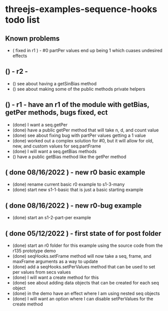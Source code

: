 # threejs-examples-sequence-hooks todo list

## Known problems
* ( fixed in r1 ) - #0 partPer values end up being 1 which cuases undesired effects 

## () - r2 - 
* () see about having a getSinBias method
* () see about making some of the public methods private helpers

## () - r1 - have an r1 of the module with getBias, getPer methods, bugs fixed, ect
* (done) I want a seq.getPer
* (done) have a public getPer method that will take n, d, and count value
* (done) see about fixing bug with partPer values getting a 1 value
* (done) worked out a complex solution for #0, but it will allow for old, new, and custom values for seq.partFrame
* (done) I will want a seq.getBias methods
* () have a public getBias method like the getPer method

## ( done 08/16/2022 ) - new r0 basic example
* (done) rename current basic r0 example to s1-3-many
* (done) start new s1-1-basic that is just a basic starting example

## ( done 08/16/2022 ) - new r0-bug example
* (done) start an s1-2-part-per example

## ( done 05/12/2022 ) - first state of for post folder
* (done) start an r0 folder for this example using the source code from the r135 prototype demo
* (done) seqHooks.setFrame method will now take a seq, frame, and maxFrame arguments as a way to update
* (done) add a seqHooks.setPerValues method that can be used to set per values from secs values
* (done) I will want a create method for this
* (done) see about adding data objects that can be created for each seq object
* (done) in the demo have an effect where I am using nested seq objects
* (done) I will want an option where I can disable setPerValues for the create method
